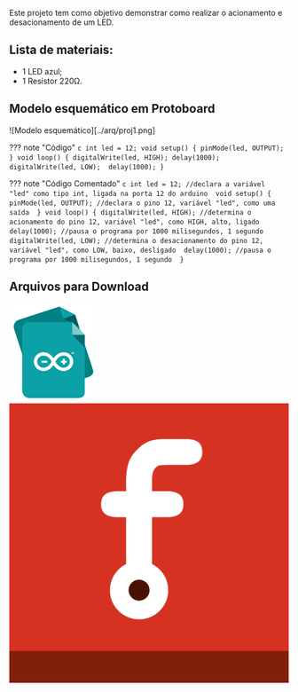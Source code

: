 Este projeto tem como objetivo demonstrar como realizar o acionamento e desacionamento de um LED.

## Lista de materiais:

 - 1 LED azul;
 - 1 Resistor 220Ω.

## Modelo esquemático em Protoboard

![Modelo esquemático][../arq/proj1.png]

??? note "Código"
    ```c
    int led = 12;
    void setup() {
      pinMode(led, OUTPUT);
    }
    void loop() {
      digitalWrite(led, HIGH);
      delay(1000); 
      digitalWrite(led, LOW); 
      delay(1000);
    }
    ```

??? note "Código Comentado"
    ```c
    int led = 12; //declara a variável "led" como tipo int, ligada na porta 12 do arduino 
    void setup() {
      pinMode(led, OUTPUT); //declara o pino 12, variável "led", como uma saída 
    }
    void loop() {
      digitalWrite(led, HIGH); //determina o acionamento do pino 12, variável "led", como HIGH, alto, ligado 
      delay(1000); //pausa o programa por 1000 milisegundos, 1 segundo 
      digitalWrite(led, LOW); //determina o desacionamento do pino 12, variável "led", como LOW, baixo, desligado 
      delay(1000); //pausa o programa por 1000 milisegundos, 1 segundo 
    }
    ```

## Arquivos para Download

[![Arquivo ino](../arq/ino.png)](../arq/proj1.ino)          [![Arquivo fzz](../arq/fzz.png)](../arq/proj1.fzz)